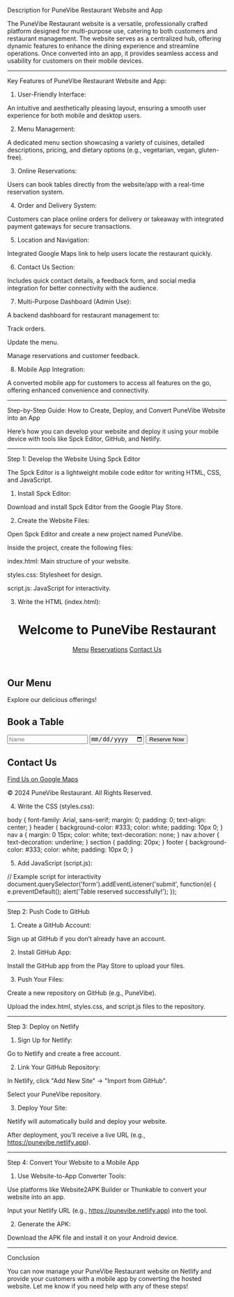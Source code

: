  Description for PuneVibe Restaurant Website and App

The PuneVibe Restaurant website is a versatile, professionally crafted platform designed for multi-purpose use, catering to both customers and restaurant management. The website serves as a centralized hub, offering dynamic features to enhance the dining experience and streamline operations. Once converted into an app, it provides seamless access and usability for customers on their mobile devices.


---

Key Features of PuneVibe Restaurant Website and App:

1. User-Friendly Interface:

An intuitive and aesthetically pleasing layout, ensuring a smooth user experience for both mobile and desktop users.



2. Menu Management:

A dedicated menu section showcasing a variety of cuisines, detailed descriptions, pricing, and dietary options (e.g., vegetarian, vegan, gluten-free).



3. Online Reservations:

Users can book tables directly from the website/app with a real-time reservation system.



4. Order and Delivery System:

Customers can place online orders for delivery or takeaway with integrated payment gateways for secure transactions.



5. Location and Navigation:

Integrated Google Maps link to help users locate the restaurant quickly.



6. Contact Us Section:

Includes quick contact details, a feedback form, and social media integration for better connectivity with the audience.



7. Multi-Purpose Dashboard (Admin Use):

A backend dashboard for restaurant management to:

Track orders.

Update the menu.

Manage reservations and customer feedback.




8. Mobile App Integration:

A converted mobile app for customers to access all features on the go, offering enhanced convenience and connectivity.





---

Step-by-Step Guide: How to Create, Deploy, and Convert PuneVibe Website into an App

Here’s how you can develop your website and deploy it using your mobile device with tools like Spck Editor, GitHub, and Netlify.


---

Step 1: Develop the Website Using Spck Editor

The Spck Editor is a lightweight mobile code editor for writing HTML, CSS, and JavaScript.

1. Install Spck Editor:

Download and install Spck Editor from the Google Play Store.



2. Create the Website Files:

Open Spck Editor and create a new project named PuneVibe.

Inside the project, create the following files:

index.html: Main structure of your website.

styles.css: Stylesheet for design.

script.js: JavaScript for interactivity.




3. Write the HTML (index.html):

<!DOCTYPE html>
<html lang="en">
<head>
    <meta charset="UTF-8">
    <meta name="viewport" content="width=device-width, initial-scale=1.0">
    <title>PuneVibe Restaurant</title>
    <link rel="stylesheet" href="styles.css">
</head>
<body>
    <header>
        <h1>Welcome to PuneVibe Restaurant</h1>
        <nav>
            <a href="#menu">Menu</a>
            <a href="#reservations">Reservations</a>
            <a href="#contact">Contact Us</a>
        </nav>
    </header>
    <section id="menu">
        <h2>Our Menu</h2>
        <p>Explore our delicious offerings!</p>
    </section>
    <section id="reservations">
        <h2>Book a Table</h2>
        <form>
            <input type="text" placeholder="Name" required>
            <input type="date" required>
            <button type="submit">Reserve Now</button>
        </form>
    </section>
    <section id="contact">
        <h2>Contact Us</h2>
        <a href="https://maps.app.goo.gl/example">Find Us on Google Maps</a>
    </section>
    <footer>
        <p>&copy; 2024 PuneVibe Restaurant. All Rights Reserved.</p>
    </footer>
    <script src="script.js"></script>
</body>
</html>


4. Write the CSS (styles.css):

body {
    font-family: Arial, sans-serif;
    margin: 0;
    padding: 0;
    text-align: center;
}
header {
    background-color: #333;
    color: white;
    padding: 10px 0;
}
nav a {
    margin: 0 15px;
    color: white;
    text-decoration: none;
}
nav a:hover {
    text-decoration: underline;
}
section {
    padding: 20px;
}
footer {
    background-color: #333;
    color: white;
    padding: 10px 0;
}


5. Add JavaScript (script.js):

// Example script for interactivity
document.querySelector('form').addEventListener('submit', function(e) {
    e.preventDefault();
    alert('Table reserved successfully!');
});




---

Step 2: Push Code to GitHub

1. Create a GitHub Account:

Sign up at GitHub if you don’t already have an account.



2. Install GitHub App:

Install the GitHub app from the Play Store to upload your files.



3. Push Your Files:

Create a new repository on GitHub (e.g., PuneVibe).

Upload the index.html, styles.css, and script.js files to the repository.





---

Step 3: Deploy on Netlify

1. Sign Up for Netlify:

Go to Netlify and create a free account.



2. Link Your GitHub Repository:

In Netlify, click "Add New Site" → "Import from GitHub".

Select your PuneVibe repository.



3. Deploy Your Site:

Netlify will automatically build and deploy your website.

After deployment, you’ll receive a live URL (e.g., https://punevibe.netlify.app).





---

Step 4: Convert Your Website to a Mobile App

1. Use Website-to-App Converter Tools:

Use platforms like Website2APK Builder or Thunkable to convert your website into an app.

Input your Netlify URL (e.g., https://punevibe.netlify.app) into the tool.



2. Generate the APK:

Download the APK file and install it on your Android device.





---

Conclusion

You can now manage your PuneVibe Restaurant website on Netlify and provide your customers with a mobile app by converting the hosted website. Let me know if you need help with any of these steps!

